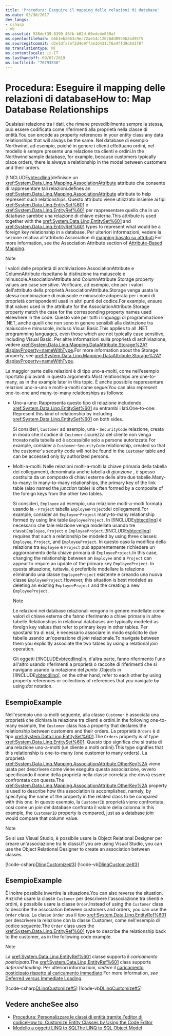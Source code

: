 ```yaml
---
title: 'Procedura: Eseguire il mapping delle relazioni di database'
ms.date: 03/30/2017
dev_langs:
- csharp
- vb
ms.assetid: 538def39-8399-46fb-b02d-60ede4e050af
ms.openlocfilehash: b6b1eba063c9ec72ae14c12028dd0950b2ad95f5
ms.sourcegitcommit: d2e1dfa7ef2d4e9ffae3d431cf6a4ffd9c8d378f
ms.translationtype: MT
ms.contentlocale: it-IT
ms.lasthandoff: 09/07/2019
ms.locfileid: "70793530"
---
```

# <a name="how-to-map-database-relationships"></a><span data-ttu-id="086c2-102">Procedura: Eseguire il mapping delle relazioni di database</span><span class="sxs-lookup"><span data-stu-id="086c2-102">How to: Map Database Relationships</span></span>
<span data-ttu-id="086c2-103">Qualsiasi relazione tra i dati, che rimane prevedibilmente sempre la stessa, può essere codificata come riferimenti alla proprietà nella classe di entità.</span><span class="sxs-lookup"><span data-stu-id="086c2-103">You can encode as property references in your entity class any data relationships that will always be the same.</span></span> <span data-ttu-id="086c2-104">Nel database di esempio Northwind, ad esempio, poiché in genere i clienti effettuano ordini, nel modello è sempre presente una relazione tra clienti e ordini.</span><span class="sxs-lookup"><span data-stu-id="086c2-104">In the Northwind sample database, for example, because customers typically place orders, there is always a relationship in the model between customers and their orders.</span></span>  
  
 [!INCLUDE[vbtecdlinq](../../../../../../includes/vbtecdlinq-md.md)]<span data-ttu-id="086c2-105">definisce un <xref:System.Data.Linq.Mapping.AssociationAttribute> attributo che consente di rappresentare tali relazioni.</span><span class="sxs-lookup"><span data-stu-id="086c2-105">defines an <xref:System.Data.Linq.Mapping.AssociationAttribute> attribute to help represent such relationships.</span></span> <span data-ttu-id="086c2-106">Questo attributo viene utilizzato insieme ai tipi <xref:System.Data.Linq.EntitySet%601> e <xref:System.Data.Linq.EntityRef%601> per rappresentare quello che in un database sarebbe una relazione di chiave esterna.</span><span class="sxs-lookup"><span data-stu-id="086c2-106">This attribute is used together with the <xref:System.Data.Linq.EntitySet%601> and <xref:System.Data.Linq.EntityRef%601> types to represent what would be a foreign key relationship in a database.</span></span> <span data-ttu-id="086c2-107">Per ulteriori informazioni, vedere la sezione relativa all'attributo Association di [mapping basato su attributi](attribute-based-mapping.md).</span><span class="sxs-lookup"><span data-stu-id="086c2-107">For more information, see the Association Attribute section of [Attribute-Based Mapping](attribute-based-mapping.md).</span></span>  
  
> [!NOTE]
> <span data-ttu-id="086c2-108">I valori delle proprietà di archiviazione AssociationAttribute e ColumnAttribute rispettano la distinzione tra maiuscole e minuscole.</span><span class="sxs-lookup"><span data-stu-id="086c2-108">AssociationAttribute and ColumnAttribute Storage property values are case sensitive.</span></span> <span data-ttu-id="086c2-109">Verificare, ad esempio, che per i valori dell'attributo della proprietà AssociationAttribute.Storage venga usata la stessa combinazione di maiuscole e minuscole adoperata per i nomi di proprietà corrispondenti usati in altri punti del codice.</span><span class="sxs-lookup"><span data-stu-id="086c2-109">For example, ensure that values used in the attribute for the AssociationAttribute.Storage property match the case for the corresponding property names used elsewhere in the code.</span></span> <span data-ttu-id="086c2-110">Questo vale per tutti i linguaggi di programmazione .NET, anche quelli che non sono in genere sensibili alla distinzione tra maiuscole e minuscole, incluso Visual Basic.</span><span class="sxs-lookup"><span data-stu-id="086c2-110">This applies to all .NET programming languages, even those which are not typically case sensitive, including Visual Basic.</span></span> <span data-ttu-id="086c2-111">Per altre informazioni sulla proprietà di archiviazione, vedere <xref:System.Data.Linq.Mapping.DataAttribute.Storage%2A?displayProperty=nameWithType>.</span><span class="sxs-lookup"><span data-stu-id="086c2-111">For more information about the Storage property, see <xref:System.Data.Linq.Mapping.DataAttribute.Storage%2A?displayProperty=nameWithType>.</span></span>  
  
 <span data-ttu-id="086c2-112">La maggior parte delle relazioni è di tipo uno-a-molti, come nell'esempio riportato più avanti in questo argomento.</span><span class="sxs-lookup"><span data-stu-id="086c2-112">Most relationships are one-to-many, as in the example later in this topic.</span></span> <span data-ttu-id="086c2-113">È anche possibile rappresentare relazioni uno-a-uno e molti-a-molti come segue:</span><span class="sxs-lookup"><span data-stu-id="086c2-113">You can also represent one-to-one and many-to-many relationships as follows:</span></span>  
  
- <span data-ttu-id="086c2-114">Uno-a-uno: Rappresenta questo tipo di relazione includendo <xref:System.Data.Linq.EntitySet%601> su entrambi i lati.</span><span class="sxs-lookup"><span data-stu-id="086c2-114">One-to-one: Represent this kind of relationship by including <xref:System.Data.Linq.EntitySet%601> on both sides.</span></span>  
  
     <span data-ttu-id="086c2-115">Si consideri, `Customer` ad esempio, una - `SecurityCode` relazione, creata in modo che il codice di `Customer` sicurezza del cliente non venga trovato nella tabella ed è accessibile solo a persone autorizzate.</span><span class="sxs-lookup"><span data-stu-id="086c2-115">For example, consider a `Customer`-`SecurityCode` relationship, created so that the customer's security code will not be found in the `Customer` table and can be accessed only by authorized persons.</span></span>  
  
- <span data-ttu-id="086c2-116">Molti-a-molti: Nelle relazioni molti-a-molti la chiave primaria della tabella dei collegamenti, denominata anche tabella di *giunzione* , è spesso costituita da un composto di chiavi esterne delle altre due tabelle.</span><span class="sxs-lookup"><span data-stu-id="086c2-116">Many-to-many: In many-to-many relationships, the primary key of the link table (also named the *junction* table) is often formed by a composite of the foreign keys from the other two tables.</span></span>  
  
     <span data-ttu-id="086c2-117">Si consideri, `Employee` ad esempio, una relazione molti-a-molti formata usando la - `Project` tabella `EmployeeProject`dei collegamenti.</span><span class="sxs-lookup"><span data-stu-id="086c2-117">For example, consider an `Employee`-`Project` many-to-many relationship formed by using link table `EmployeeProject`.</span></span> <span data-ttu-id="086c2-118">In [!INCLUDE[vbtecdlinq](../../../../../../includes/vbtecdlinq-md.md)] è necessario che tale relazione venga modellata usando tre classi:`Employee`, `Project` e `EmployeeProject`.</span><span class="sxs-lookup"><span data-stu-id="086c2-118">[!INCLUDE[vbtecdlinq](../../../../../../includes/vbtecdlinq-md.md)] requires that such a relationship be modeled by using three classes: `Employee`, `Project`, and `EmployeeProject`.</span></span> <span data-ttu-id="086c2-119">In questo caso la modifica della relazione tra `Employee` e `Project` può apparentemente richiedere un aggiornamento della chiave primaria di `EmployeeProject`.</span><span class="sxs-lookup"><span data-stu-id="086c2-119">In this case, changing the relationship between an `Employee` and a `Project` can appear to require an update of the primary key `EmployeeProject`.</span></span> <span data-ttu-id="086c2-120">In questa situazione, tuttavia, è preferibile modellare la relazione eliminando una classe `EmployeeProject` esistente e creando una nuova classe `EmployeeProject`.</span><span class="sxs-lookup"><span data-stu-id="086c2-120">However, this situation is best modeled as deleting an existing `EmployeeProject` and the creating a new `EmployeeProject`.</span></span>  
  
    > [!NOTE]
    > <span data-ttu-id="086c2-121">Le relazioni nei database relazionali vengono in genere modellate come valori di chiave esterna che fanno riferimento a chiavi primarie in altre tabelle.</span><span class="sxs-lookup"><span data-stu-id="086c2-121">Relationships in relational databases are typically modeled as foreign key values that refer to primary keys in other tables.</span></span> <span data-ttu-id="086c2-122">Per spostarsi tra di essi, è necessario associare in modo esplicito le due tabelle usando un'operazione di *join* relazionale.</span><span class="sxs-lookup"><span data-stu-id="086c2-122">To navigate between them you explicitly associate the two tables by using a relational *join* operation.</span></span>  
    >   
    >  <span data-ttu-id="086c2-123">Gli oggetti [!INCLUDE[vbtecdlinq](../../../../../../includes/vbtecdlinq-md.md)]in, d'altra parte, fanno riferimento l'uno all'altro usando riferimenti a proprietà o raccolte di riferimenti che si navigano usando la notazione del *punto* .</span><span class="sxs-lookup"><span data-stu-id="086c2-123">Objects in [!INCLUDE[vbtecdlinq](../../../../../../includes/vbtecdlinq-md.md)], on the other hand, refer to each other by using property references or collections of references that you navigate by using *dot* notation.</span></span>  
  
## <a name="example"></a><span data-ttu-id="086c2-124">Esempio</span><span class="sxs-lookup"><span data-stu-id="086c2-124">Example</span></span>  
 <span data-ttu-id="086c2-125">Nell'esempio uno-a-molti seguente, alla classe `Customer` è associata una proprietà che dichiara la relazione tra clienti e ordini.</span><span class="sxs-lookup"><span data-stu-id="086c2-125">In the following one-to-many example, the `Customer` class has a property that declares the relationship between customers and their orders.</span></span>  <span data-ttu-id="086c2-126">La proprietà `Orders` è di tipo <xref:System.Data.Linq.EntitySet%601>.</span><span class="sxs-lookup"><span data-stu-id="086c2-126">The `Orders` property is of type <xref:System.Data.Linq.EntitySet%601>.</span></span> <span data-ttu-id="086c2-127">Questo tipo significa che si tratta di una relazione uno-a-molti (un cliente a molti ordini).</span><span class="sxs-lookup"><span data-stu-id="086c2-127">This type signifies that this relationship is one-to-many (one customer to many orders).</span></span> <span data-ttu-id="086c2-128">La proprietà <xref:System.Data.Linq.Mapping.AssociationAttribute.OtherKey%2A> viene usata per descrivere come viene eseguita questa associazione, ovvero specificando il nome della proprietà nella classe correlata che dovrà essere confrontata con questa.</span><span class="sxs-lookup"><span data-stu-id="086c2-128">The <xref:System.Data.Linq.Mapping.AssociationAttribute.OtherKey%2A> property is used to describe how this association is accomplished, namely, by specifying the name of the property in the related class to be compared with this one.</span></span> <span data-ttu-id="086c2-129">In questo esempio, la `CustomerID` proprietà viene confrontata, così come un *join* del database confronta il valore della colonna.</span><span class="sxs-lookup"><span data-stu-id="086c2-129">In this example, the `CustomerID` property is compared, just as a database *join* would compare that column value.</span></span>  
  
> [!NOTE]
> <span data-ttu-id="086c2-130">Se si usa Visual Studio, è possibile usare la Object Relational Designer per creare un'associazione tra le classi.</span><span class="sxs-lookup"><span data-stu-id="086c2-130">If you are using Visual Studio, you can use the Object Relational Designer to create an association between classes.</span></span>  
  
 [!code-csharp[DlinqCustomize#3](../../../../../../samples/snippets/csharp/VS_Snippets_Data/DLinqCustomize/cs/Program.cs#3)]
 [!code-vb[DlinqCustomize#3](../../../../../../samples/snippets/visualbasic/VS_Snippets_Data/DLinqCustomize/vb/Module1.vb#3)]  
  
## <a name="example"></a><span data-ttu-id="086c2-131">Esempio</span><span class="sxs-lookup"><span data-stu-id="086c2-131">Example</span></span>  
 <span data-ttu-id="086c2-132">È inoltre possibile invertire la situazione.</span><span class="sxs-lookup"><span data-stu-id="086c2-132">You can also reverse the situation.</span></span> <span data-ttu-id="086c2-133">Anziché usare la classe `Customer` per descrivere l'associazione tra clienti e ordini, è possibile usare la classe `Order`.</span><span class="sxs-lookup"><span data-stu-id="086c2-133">Instead of using the `Customer` class to describe the association between customers and orders, you can use the `Order` class.</span></span> <span data-ttu-id="086c2-134">La classe `Order` usa il tipo <xref:System.Data.Linq.EntityRef%601> per descrivere la relazione con la classe Customer, come nell'esempio di codice seguente.</span><span class="sxs-lookup"><span data-stu-id="086c2-134">The `Order` class uses the <xref:System.Data.Linq.EntityRef%601> type to describe the relationship back to the customer, as in the following code example.</span></span>  
  
> [!NOTE]
> <span data-ttu-id="086c2-135">La <xref:System.Data.Linq.EntityRef%601> classe supporta il *caricamento posticipato*.</span><span class="sxs-lookup"><span data-stu-id="086c2-135">The <xref:System.Data.Linq.EntityRef%601> class supports *deferred loading*.</span></span> <span data-ttu-id="086c2-136">Per ulteriori informazioni, *vedere* il [caricamento posticipato rispetto al caricamento immediato](deferred-versus-immediate-loading.md).</span><span class="sxs-lookup"><span data-stu-id="086c2-136">For more information, *see* [Deferred versus Immediate Loading](deferred-versus-immediate-loading.md).</span></span>  
  
 [!code-csharp[DLinqCustomize#5](../../../../../../samples/snippets/csharp/VS_Snippets_Data/DLinqCustomize/cs/Program.cs#5)]
 [!code-vb[DLinqCustomize#5](../../../../../../samples/snippets/visualbasic/VS_Snippets_Data/DLinqCustomize/vb/Module1.vb#5)]  
  
## <a name="see-also"></a><span data-ttu-id="086c2-137">Vedere anche</span><span class="sxs-lookup"><span data-stu-id="086c2-137">See also</span></span>

- [<span data-ttu-id="086c2-138">Procedura: Personalizzare le classi di entità tramite l'editor di codice</span><span class="sxs-lookup"><span data-stu-id="086c2-138">How to: Customize Entity Classes by Using the Code Editor</span></span>](how-to-customize-entity-classes-by-using-the-code-editor.md)
- [<span data-ttu-id="086c2-139">Modello a oggetti LINQ to SQL</span><span class="sxs-lookup"><span data-stu-id="086c2-139">The LINQ to SQL Object Model</span></span>](the-linq-to-sql-object-model.md)
